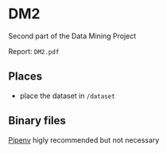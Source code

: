 # DM2
Second part of the Data Mining Project

Report: ``DM2.pdf``

## Places

- place the dataset in ``/dataset``

## Binary files

[Pipenv](https://pipenv.pypa.io/en/latest/) higly recommended but not necessary

